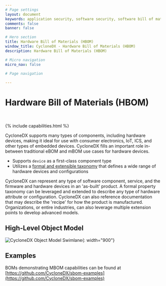 ```yaml
---
# Page settings
layout: document
keywords: application security, software security, software bill of material, SBOM, BOM, open source, supply chain, specification, spdx, license, package url, purl, cpe
comments: false
banner: false

# Hero section
title: Hardware Bill of Materials (HBOM)
window_title: CycloneDX - Hardware Bill of Materials (HBOM)
description: Hardware Bill of Materials (HBOM)

# Micro navigation
micro_nav: false

# Page navigation
    
---
```


# Hardware Bill of Materials (HBOM)

&nbsp;<!-- without this hack, the dropdown menu has issues due to h1 and h2 happening right after each other -->

{% include capabilities.html %}

CycloneDX supports many types of components, including hardware devices, making it ideal for use with consumer electronics,
<abbr data-title="Internet of Things">IoT</abbr>, <abbr data-title="Industrial Control System">ICS</abbr>, and other
types of embedded devices. CycloneDX fills an important role in-between traditional
<abbr data-title="Engineering Bill of Materials">eBOM</abbr> and <abbr data-title="Manufacturing Bill of Materials">mBOM</abbr>
use cases for hardware devices.
- Supports `device` as a first-class component type
- Utilizes a [formal and extensible taxonomy](https://github.com/CycloneDX/cyclonedx-property-taxonomy/blob/main/cdx/device.md) that defines a wide range of hardware devices and configurations

CycloneDX can represent any type of software component, service, and the firmware and hardware devices in an 'as-built'
product. A formal property taxonomy can be leveraged and extended to describe any type of hardware attribute or configuration.
CycloneDX can also reference documentation that may describe the 'recipe' for how the product is manufactured.  
Organizations, or entire industries, can also leverage multiple extension points to develop advanced models.

## High-Level Object Model

![CycloneDX Object Model Swimlane](../../theme/assets/images/CycloneDX-Object-Model-Swimlane.svg){: width="900"}

## Examples

BOMs demonstrating MBOM capabilities can be found at
[https://github.com/CycloneDX/sbom-examples](https://github.com/CycloneDX/sbom-examples)